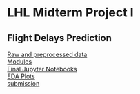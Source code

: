 # LHL Midterm Project I
## Flight Delays Prediction
[Raw and preprocessed data](data) <br>
[Modules](src/modules) <br>
[Final Jupyter Notebooks](src/notebooks) <br>
[EDA Plots](plots) <br>
[submission](submission.csv)
